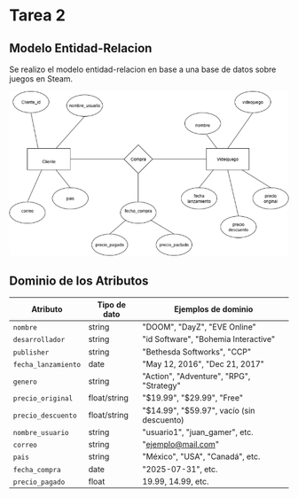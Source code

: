 # Tarea 2 
 ## Modelo Entidad-Relacion

 Se realizo el modelo entidad-relacion en base a una base de datos sobre juegos en Steam.

![alt text](Diagrama.png)

 ## Dominio de los Atributos
 | Atributo            | Tipo de dato | Ejemplos de dominio                           |
| ------------------- | ------------ | --------------------------------------------- |
| `nombre`            | string       | "DOOM", "DayZ", "EVE Online"                  |
| `desarrollador`     | string       | "id Software", "Bohemia Interactive"          |
| `publisher`         | string       | "Bethesda Softworks", "CCP"                   |
| `fecha_lanzamiento` | date         | "May 12, 2016", "Dec 21, 2017"                |
| `genero`            | string       | "Action", "Adventure", "RPG", "Strategy"      |
| `precio_original`   | float/string | "\$19.99", "\$29.99", "Free"                  |
| `precio_descuento`  | float/string | "\$14.99", "\$59.97", vacío (sin descuento)   |
| `nombre_usuario`    | string       | "usuario1", "juan\_gamer", etc.               |
| `correo`            | string       | "[ejemplo@mail.com](mailto:ejemplo@mail.com)" |
| `pais`              | string       | "México", "USA", "Canadá", etc.               |
| `fecha_compra`      | date         | "2025-07-31", etc.                            |
| `precio_pagado`     | float        | 19.99, 14.99, etc.                            |

